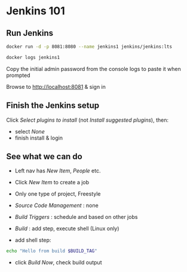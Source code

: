 # Jenkins 101

## Run Jenkins

```bash
docker run -d -p 8081:8080 --name jenkins1 jenkins/jenkins:lts
```

```bash
docker logs jenkins1
```

Copy the initial admin password from the console logs to paste it when prompted

Browse to <http://localhost:8081> & sign in

## Finish the Jenkins setup

Click _Select plugins to install_ (not _Install suggested plugins_), then:

- select _None_
- finish install & login

## See what we can do

- Left nav has _New Item_, _People_ etc.

- Click _New Item_ to create a job

- Only one type of project, Freestyle

- _Source Code Management_ : none

- _Build Triggers_ : schedule and based on other jobs

- _Build_ : add step, execute shell (Linux only)

- add shell step:

```bash
echo "Hello from build $BUILD_TAG"
```

- click _Build Now_, check build output

